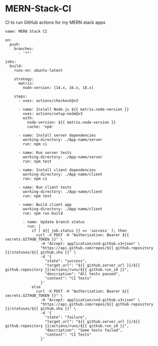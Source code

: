 # MERN-Stack-CI
CI to run GitHub actions for my MERN stack apps

    name: MERN Stack CI

    on:
      push:
        branches:
          - '**'

    jobs:
      build:
        runs-on: ubuntu-latest

        strategy:
          matrix:
            node-version: [14.x, 16.x, 18.x]

        steps:
          - uses: actions/checkout@v3

          - name: Install Node.js ${{ matrix.node-version }}
            uses: actions/setup-node@v3
            with:
              node-version: ${{ matrix.node-version }}
              cache: 'npm'

          - name: Install server dependencies
            working-directory: ./App-name/server
            run: npm ci

          - name: Run server tests
            working-directory: ./App-name/server
            run: npm test

          - name: Install client dependencies
            working-directory: ./App-name/client
            run: npm ci

          - name: Run client tests
            working-directory: ./App-name/client
            run: npm test

          - name: Build client app
            working-directory: ./App-name/client
            run: npm run build

            - name: Update branch status
              run: |
                if [ ${{ job.status }} == 'success' ]; then
                  curl -X POST -H "Authorization: Bearer ${{ secrets.GITHUB_TOKEN }}" \
                    -H "Accept: application/vnd.github.v3+json" \
                    "https://api.github.com/repos/${{ github.repository }}/statuses/${{ github.sha }}" \
                    -d '{
                      "state": "success",
                      "target_url": "${{ github.server_url }}/${{ github.repository }}/actions/runs/${{ github.run_id }}",
                      "description": "All tests passed",
                      "context": "CI Tests"
                    }'
                else
                  curl -X POST -H "Authorization: Bearer ${{ secrets.GITHUB_TOKEN }}" \
                    -H "Accept: application/vnd.github.v3+json" \
                    "https://api.github.com/repos/${{ github.repository }}/statuses/${{ github.sha }}" \
                    -d '{
                      "state": "failure",
                      "target_url": "${{ github.server_url }}/${{ github.repository }}/actions/runs/${{ github.run_id }}",
                      "description": "Some tests failed",
                      "context": "CI Tests"
                    }'


